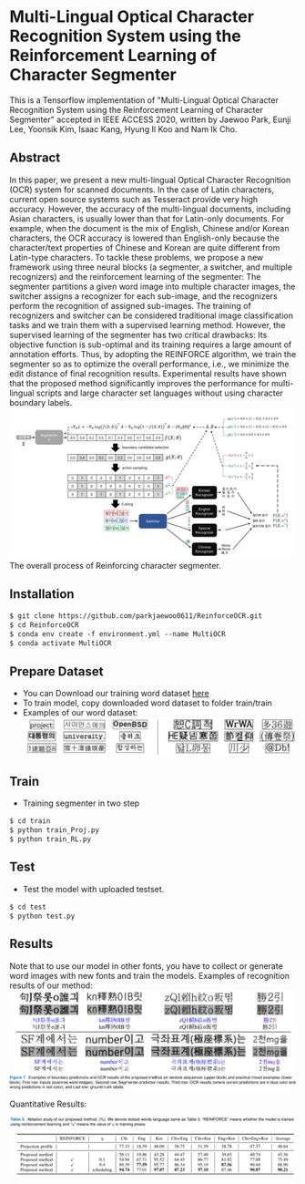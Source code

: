 # Multi-Lingual Optical Character Recognition System using the Reinforcement Learning of Character Segmenter
This is a Tensorflow implementation of "Multi-Lingual Optical Character Recognition System using the Reinforcement Learning of Character Segmenter" accepted in IEEE ACCESS 2020, written by Jaewoo Park, Eunji Lee, Yoonsik Kim, Isaac Kang, Hyung Il Koo and Nam Ik Cho.

## Abstract
In this paper, we present a new multi-lingual Optical Character Recognition (OCR) system for scanned documents. In the case of Latin characters, current open source systems such as Tesseract provide very high accuracy. However, the accuracy of the multi-lingual documents, including Asian characters, is usually lower than that for Latin-only documents. For example, when the document is the mix of English, Chinese and/or Korean characters, the OCR accuracy is lowered than English-only because the character/text properties of Chinese and Korean are quite different from Latin-type characters.
To tackle these problems, we propose a new framework using three neural blocks (a segmenter, a switcher, and multiple recognizers)  and the reinforcement learning of the segmenter: The segmenter partitions a given word image into multiple character images, the switcher assigns a recognizer for each sub-image, and the recognizers perform the recognition of assigned sub-images. The training of recognizers and switcher can be considered traditional image classification tasks and we train them with a supervised learning method. However, the supervised learning of the segmenter has two critical drawbacks: Its objective function is sub-optimal and its training requires a large amount of annotation efforts. Thus, by adopting the REINFORCE algorithm, we train the segmenter so as to optimize the overall performance, i.e., we minimize the edit distance of final recognition results. Experimental results have shown that the proposed method significantly improves the performance for multi-lingual scripts and large character set languages without using character boundary labels.
![](fig/overall.png)
The overall process of Reinforcing character segmenter.

## Installation
```
$ git clone https://github.com/parkjaewoo0611/ReinforceOCR.git
$ cd ReinforceOCR
$ conda env create -f environment.yml --name MultiOCR
$ conda activate MultiOCR
```

## Prepare Dataset
- You can Download our training word dataset [here](https://drive.google.com/drive/folders/1pGuCG0oQ2My3XHkc_zbu44KftMAKSUXb?usp=sharing)
- To train model, copy downloaded word dataset to folder train/train
- Examples of our word dataset:
![](fig/word.png)

## Train
- Training segmenter in two step
```
$ cd train
$ python train_Proj.py
$ python train_RL.py
```

## Test 
- Test the model with uploaded testset.
```
$ cd test
$ python test.py
```

## Results
Note that to use our model in other fonts, you have to collect or generate word images with new fonts and train the models.
Examples of recognition results of our method:
![](fig/results.png)

Quantitative Results:

![](fig/table.png)

